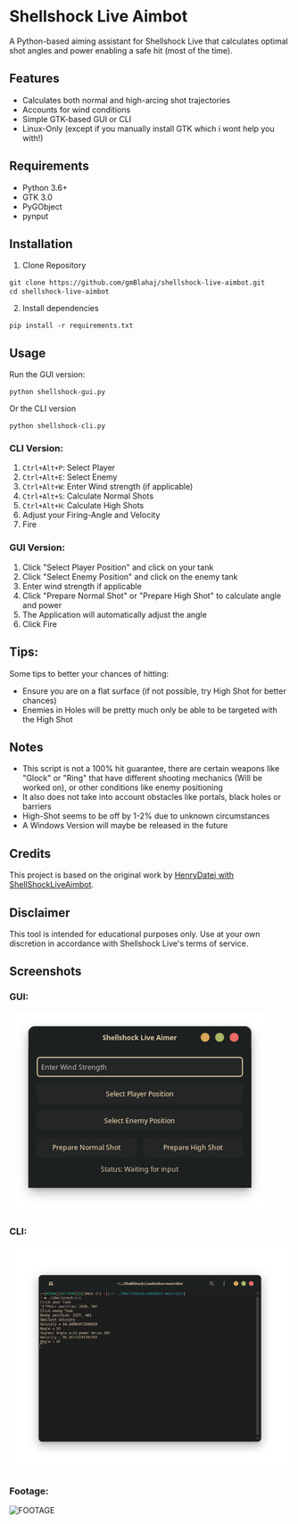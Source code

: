 # Shellshock Live Aimbot
A Python-based aiming assistant for Shellshock Live that calculates optimal shot angles and power enabling a safe hit (most of the time).

## Features
- Calculates both normal and high-arcing shot trajectories
- Accounts for wind conditions
- Simple GTK-based GUI or CLI
- Linux-Only (except if you manually install GTK which i wont help you with!)


## Requirements
- Python 3.6+
- GTK 3.0
- PyGObject
- pynput


## Installation 
1. Clone Repository
```
git clone https://github.com/gmBlahaj/shellshock-live-aimbot.git
cd shellshock-live-aimbot
```
2. Install dependencies
```
pip install -r requirements.txt
```


## Usage
Run the GUI version:
```
python shellshock-gui.py
```
Or the CLI version
```
python shellshock-cli.py
```

### CLI Version:
1. ```Ctrl+Alt+P```: Select Player
2. ```Ctrl+Alt+E```: Select Enemy
3. ```Ctrl+Alt+W```: Enter Wind strength (if applicable)
4. ```Ctrl+Alt+S```: Calculate Normal Shots
5. ```Ctrl+Alt+H```: Calculate High Shots
6. Adjust your Firing-Angle and Velocity
7. Fire

### GUI Version:
1. Click "Select Player Position" and click on your tank
2. Click "Select Enemy Position" and click on the enemy tank
3. Enter wind strength if applicable
4. Click "Prepare Normal Shot" or "Prepare High Shot" to calculate angle and power
5. The Application will automatically adjust the angle
6. Click Fire


## Tips:
Some tips to better your chances of hitting:
- Ensure you are on a flat surface (if not possible, try High Shot for better chances)
- Enemies in Holes will be pretty much only be able to be targeted with the High Shot
## Notes
- This script is not a 100% hit guarantee, there are certain weapons like "Glock" or "Ring" that have different shooting mechanics (Will be worked on), or other conditions like enemy positioning
- It also does not take into account obstacles like portals, black holes or barriers
- High-Shot seems to be off by 1-2% due to unknown circumstances
- A Windows Version will maybe be released in the future

## Credits
This project is based on the original work by [HenryDatei with ShellShockLiveAimbot](https://github.com/henrydatei/ShellShockLiveAimbot).

## Disclaimer
This tool is intended for educational purposes only. Use at your own discretion in accordance with Shellshock Live's terms of service.

## Screenshots
### GUI:
![GUI](pictures/gui.png "gui")
### CLI:
![CLI](pictures/cli.png "cli")
### Footage:
![FOOTAGE](pictures/footage.gif "cli")




